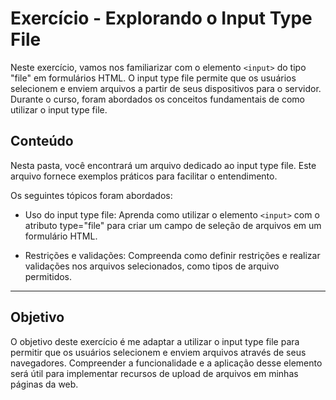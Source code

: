# Exercício - Explorando o Input Type File

Neste exercício, vamos nos familiarizar com o elemento `<input>` do tipo "file" em formulários HTML. O input type file permite que os usuários selecionem e enviem arquivos a partir de seus dispositivos para o servidor. Durante o curso, foram abordados os conceitos fundamentais de como utilizar o input type file.

## Conteúdo
Nesta pasta, você encontrará um arquivo dedicado ao input type file. Este arquivo fornece exemplos práticos para facilitar o entendimento.

Os seguintes tópicos foram abordados:

- Uso do input type file: Aprenda como utilizar o elemento `<input>` com o atributo type="file" para criar um campo de seleção de arquivos em um formulário HTML.


- Restrições e validações: Compreenda como definir restrições e realizar validações nos arquivos selecionados, como tipos de arquivo permitidos.

---

## Objetivo
O objetivo deste exercício é me adaptar a utilizar o input type file para permitir que os usuários selecionem e enviem arquivos através de seus navegadores. Compreender a funcionalidade e a aplicação desse elemento será útil para implementar recursos de upload de arquivos em minhas páginas da web.